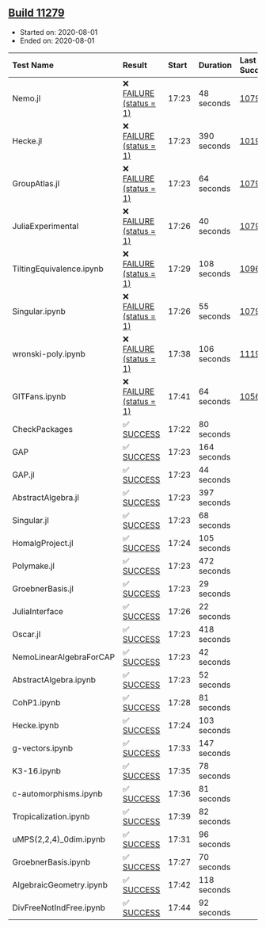 ## [Build 11279](https://oscarci.mathematik.uni-kl.de/job/oscar/11279/)

* Started on: 2020-08-01
* Ended on: 2020-08-01

| Test Name    | Result | Start | Duration | Last Success | First Failure |
|:-------------|:-------|:------|:---------|:-------------|:--------------|
| Nemo.jl | ❌ [FAILURE (status = 1)](https://oscarci.mathematik.uni-kl.de/job/oscar/11279/artifact/logs/build-11279/Nemo.jl.log) | 17:23 | 48 seconds | [10790](https://oscarci.mathematik.uni-kl.de/job/oscar/10790/) | [10791](https://oscarci.mathematik.uni-kl.de/job/oscar/10791/) |
| Hecke.jl | ❌ [FAILURE (status = 1)](https://oscarci.mathematik.uni-kl.de/job/oscar/11279/artifact/logs/build-11279/Hecke.jl.log) | 17:23 | 390 seconds | [10197](https://oscarci.mathematik.uni-kl.de/job/oscar/10197/) | [10198](https://oscarci.mathematik.uni-kl.de/job/oscar/10198/) |
| GroupAtlas.jl | ❌ [FAILURE (status = 1)](https://oscarci.mathematik.uni-kl.de/job/oscar/11279/artifact/logs/build-11279/GroupAtlas.jl.log) | 17:23 | 64 seconds | [10790](https://oscarci.mathematik.uni-kl.de/job/oscar/10790/) | [10791](https://oscarci.mathematik.uni-kl.de/job/oscar/10791/) |
| JuliaExperimental | ❌ [FAILURE (status = 1)](https://oscarci.mathematik.uni-kl.de/job/oscar/11279/artifact/logs/build-11279/JuliaExperimental.log) | 17:26 | 40 seconds | [10790](https://oscarci.mathematik.uni-kl.de/job/oscar/10790/) | [10791](https://oscarci.mathematik.uni-kl.de/job/oscar/10791/) |
| TiltingEquivalence.ipynb | ❌ [FAILURE (status = 1)](https://oscarci.mathematik.uni-kl.de/job/oscar/11279/artifact/logs/build-11279/TiltingEquivalence.ipynb.log) | 17:29 | 108 seconds | [10962](https://oscarci.mathematik.uni-kl.de/job/oscar/10962/) | [10963](https://oscarci.mathematik.uni-kl.de/job/oscar/10963/) |
| Singular.ipynb | ❌ [FAILURE (status = 1)](https://oscarci.mathematik.uni-kl.de/job/oscar/11279/artifact/logs/build-11279/Singular.ipynb.log) | 17:26 | 55 seconds | [10790](https://oscarci.mathematik.uni-kl.de/job/oscar/10790/) | [10791](https://oscarci.mathematik.uni-kl.de/job/oscar/10791/) |
| wronski-poly.ipynb | ❌ [FAILURE (status = 1)](https://oscarci.mathematik.uni-kl.de/job/oscar/11279/artifact/logs/build-11279/wronski-poly.ipynb.log) | 17:38 | 106 seconds | [11192](https://oscarci.mathematik.uni-kl.de/job/oscar/11192/) | [11193](https://oscarci.mathematik.uni-kl.de/job/oscar/11193/) |
| GITFans.ipynb | ❌ [FAILURE (status = 1)](https://oscarci.mathematik.uni-kl.de/job/oscar/11279/artifact/logs/build-11279/GITFans.ipynb.log) | 17:41 | 64 seconds | [10566](https://oscarci.mathematik.uni-kl.de/job/oscar/10566/) | [10567](https://oscarci.mathematik.uni-kl.de/job/oscar/10567/) |
| CheckPackages | ✅ [SUCCESS](https://oscarci.mathematik.uni-kl.de/job/oscar/11279/artifact/logs/build-11279/CheckPackages.log) | 17:22 | 80 seconds |  |  |
| GAP | ✅ [SUCCESS](https://oscarci.mathematik.uni-kl.de/job/oscar/11279/artifact/logs/build-11279/GAP.log) | 17:23 | 164 seconds |  |  |
| GAP.jl | ✅ [SUCCESS](https://oscarci.mathematik.uni-kl.de/job/oscar/11279/artifact/logs/build-11279/GAP.jl.log) | 17:23 | 44 seconds |  |  |
| AbstractAlgebra.jl | ✅ [SUCCESS](https://oscarci.mathematik.uni-kl.de/job/oscar/11279/artifact/logs/build-11279/AbstractAlgebra.jl.log) | 17:23 | 397 seconds |  |  |
| Singular.jl | ✅ [SUCCESS](https://oscarci.mathematik.uni-kl.de/job/oscar/11279/artifact/logs/build-11279/Singular.jl.log) | 17:23 | 68 seconds |  |  |
| HomalgProject.jl | ✅ [SUCCESS](https://oscarci.mathematik.uni-kl.de/job/oscar/11279/artifact/logs/build-11279/HomalgProject.jl.log) | 17:24 | 105 seconds |  |  |
| Polymake.jl | ✅ [SUCCESS](https://oscarci.mathematik.uni-kl.de/job/oscar/11279/artifact/logs/build-11279/Polymake.jl.log) | 17:23 | 472 seconds |  |  |
| GroebnerBasis.jl | ✅ [SUCCESS](https://oscarci.mathematik.uni-kl.de/job/oscar/11279/artifact/logs/build-11279/GroebnerBasis.jl.log) | 17:23 | 29 seconds |  |  |
| JuliaInterface | ✅ [SUCCESS](https://oscarci.mathematik.uni-kl.de/job/oscar/11279/artifact/logs/build-11279/JuliaInterface.log) | 17:26 | 22 seconds |  |  |
| Oscar.jl | ✅ [SUCCESS](https://oscarci.mathematik.uni-kl.de/job/oscar/11279/artifact/logs/build-11279/Oscar.jl.log) | 17:23 | 418 seconds |  |  |
| NemoLinearAlgebraForCAP | ✅ [SUCCESS](https://oscarci.mathematik.uni-kl.de/job/oscar/11279/artifact/logs/build-11279/NemoLinearAlgebraForCAP.log) | 17:23 | 42 seconds |  |  |
| AbstractAlgebra.ipynb | ✅ [SUCCESS](https://oscarci.mathematik.uni-kl.de/job/oscar/11279/artifact/logs/build-11279/AbstractAlgebra.ipynb.log) | 17:23 | 52 seconds |  |  |
| CohP1.ipynb | ✅ [SUCCESS](https://oscarci.mathematik.uni-kl.de/job/oscar/11279/artifact/logs/build-11279/CohP1.ipynb.log) | 17:28 | 81 seconds |  |  |
| Hecke.ipynb | ✅ [SUCCESS](https://oscarci.mathematik.uni-kl.de/job/oscar/11279/artifact/logs/build-11279/Hecke.ipynb.log) | 17:24 | 103 seconds |  |  |
| g-vectors.ipynb | ✅ [SUCCESS](https://oscarci.mathematik.uni-kl.de/job/oscar/11279/artifact/logs/build-11279/g-vectors.ipynb.log) | 17:33 | 147 seconds |  |  |
| K3-16.ipynb | ✅ [SUCCESS](https://oscarci.mathematik.uni-kl.de/job/oscar/11279/artifact/logs/build-11279/K3-16.ipynb.log) | 17:35 | 78 seconds |  |  |
| c-automorphisms.ipynb | ✅ [SUCCESS](https://oscarci.mathematik.uni-kl.de/job/oscar/11279/artifact/logs/build-11279/c-automorphisms.ipynb.log) | 17:36 | 81 seconds |  |  |
| Tropicalization.ipynb | ✅ [SUCCESS](https://oscarci.mathematik.uni-kl.de/job/oscar/11279/artifact/logs/build-11279/Tropicalization.ipynb.log) | 17:39 | 82 seconds |  |  |
| uMPS(2,2,4)_0dim.ipynb | ✅ [SUCCESS](https://oscarci.mathematik.uni-kl.de/job/oscar/11279/artifact/logs/build-11279/uMPS-2-2-4-_0dim.ipynb.log) | 17:31 | 96 seconds |  |  |
| GroebnerBasis.ipynb | ✅ [SUCCESS](https://oscarci.mathematik.uni-kl.de/job/oscar/11279/artifact/logs/build-11279/GroebnerBasis.ipynb.log) | 17:27 | 70 seconds |  |  |
| AlgebraicGeometry.ipynb | ✅ [SUCCESS](https://oscarci.mathematik.uni-kl.de/job/oscar/11279/artifact/logs/build-11279/AlgebraicGeometry.ipynb.log) | 17:42 | 118 seconds |  |  |
| DivFreeNotIndFree.ipynb | ✅ [SUCCESS](https://oscarci.mathematik.uni-kl.de/job/oscar/11279/artifact/logs/build-11279/DivFreeNotIndFree.ipynb.log) | 17:44 | 92 seconds |  |  |
